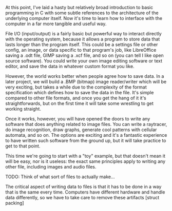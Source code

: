 At this point, I've laid a hasty but relatively broad introduction to basic
programming in C with some subtle references to the architecture of the
underlying computer itself. Now it's time to learn how to interface with
the computer in a far more tangible and useful way.

File I/O (input/output) is a fairly basic but powerful way to interact directly
with the operating system, because it allows a program to store data that lasts
longer than the program itself. This could be a settings file or other config,
an image, or data specific to that program's job, like LibreOffice saving a
.odt file, GIMP saving a .xcf file, and so on (you can tell I like open source
software). You could write your own image editing software or text editor,
and save the data in whatever custom format you like.

However, the world works better when people agree how to save data. In a later
project, we will build a .BMP (bitmap) image reader/writer which will be very
exciting, but takes a while due to the complexity of the format specification
which defines how to save the data in the file. It's simple compared to other
file formats, and once you get the hang of it it's straightforwards, but on the
first time it will take some wrestling to get working straight.

Once it works, however, you will have opened the doors to write any software
that does anything related to image files. You can write a raytracer, do image
recognition, draw graphs, generate cool patterns with cellular automata, and so
on. The options are exciting and it's a fantastic experience to have written
such software from the ground up, but it will take practice to get to that
point.

This time we're going to start with a "toy" example, but that doesn't mean it
will be easy, nor is it useless: the exact same principles apply to writing any
other file, including images and audio files.


TODO: Think of what sort of files to actually make...


The critical aspect of writing data to files is that it has to be done in a way
that is the same every time. Computers have different hardware and handle data
differently, so we have to take care to remove these artifacts [struct packing]

